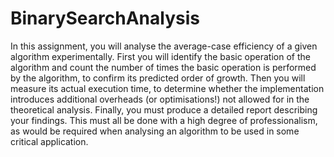 # BinarySearchAnalysis

In this assignment, you will analyse the average-case efficiency of a given algorithm experimentally. First you will identify the basic operation of the algorithm and count the number of times the basic operation is performed by the algorithm, to confirm its predicted order of growth. Then you will measure its actual execution time, to determine whether the implementation introduces additional overheads (or optimisations!) not allowed for in the theoretical analysis. Finally, you must produce a detailed report describing your findings. This must all be done with a high degree of professionalism, as would be required when analysing an algorithm to be used in some critical application.
